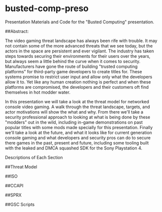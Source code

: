 # busted-comp-preso
Presentation Materials and Code for the "Busted Computing" presentation.

##Abstract:

  The video gaming threat landscape has always been rife with trouble. It may not contain some of the more advanced threats that we see today, but the actors in the space are persistent and ever vigilant. The industry has taken steps towards securing their environments for their users over the years, but always seem a little behind the curve when it comes to security. Manufacturers have gone the route of building "trusted computing platforms" for third-party game developers to create titles for. These systems promise to restrict user input and allow only what the developers allow it to. Yet like any human creation nothing is perfect and when these platforms are compromised, the developers and their customers oft find themselves in hot modder water.

  In this presentation we will take a look at the threat model for networked console video gaming. A walk through the threat landscape, targets, and actor motivations will show the what and why. From there we'll take a security professional approach to looking at what is being done by these "modders" out in the wild, including in-game demonstrations on past popular titles with some mods made specially for this presentation. Finally we'll take a look at the future, and what it looks like for current generation console gaming and what developers and security pros can do to secure there games in the past, present and future, including some tooling built with the leaked and DMCA squashed SDK for the Sony Playstation 4.

Descriptions of Each Section

##Threat Model

##ISO

##CCAPI

##SPRX

##GSC Scripts

